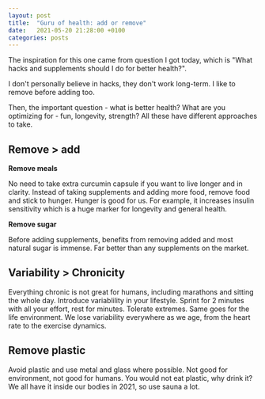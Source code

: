 ```yaml
---
layout: post
title:  "Guru of health: add or remove" 
date:   2021-05-20 21:28:00 +0100
categories: posts
---
```


The inspiration for this one came from question I got today, which is "What hacks and supplements should I do for better health?".

I don't personally believe in hacks, they don't work long-term. I like to remove before adding too.

Then, the important question - what is better health? What are you optimizing for - fun, longevity, strength? All these have different approaches to take. 

## Remove > add

__Remove meals__

No need to take extra curcumin capsule if you want to live longer and in clarity. Instead of taking supplements and adding more food, remove food and stick to hunger. Hunger is good for us. For example, it increases insulin sensitivity which is a huge marker for longevity and general health. 

__Remove sugar__

Before adding supplements, benefits from removing added and most natural sugar is immense. Far better than any supplements on the market. 

## Variability > Chronicity  

Everything chronic is not great for humans, including marathons and sitting the whole day. Introduce variablility in your lifestyle. Sprint for 2 minutes with all your effort, rest for minutes. Tolerate extremes. Same goes for the life environment. We lose variability everywhere as we age, from the heart rate to the exercise dynamics. 

## Remove plastic

Avoid plastic and use metal and glass where possible. Not good for environment, not good for humans. You would not eat plastic, why drink it? We all have it inside our bodies in 2021, so use sauna a lot. 

<br><br>

